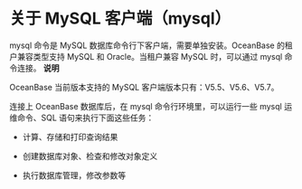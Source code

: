 关于 MySQL 客户端（mysql）
========================================

mysql 命令是 MySQL 数据库命令行下客户端，需要单独安装。OceanBase 的租户兼容类型支持 MySQL 和 Oracle。当租户兼容 MySQL 时，可以通过 mysql 命令连接。
**说明**

OceanBase 当前版本支持的 MySQL 客户端版本只有：V5.5、V5.6、V5.7。

连接上 OceanBase 数据库后，在 mysql 命令行环境里，可以运行一些 mysql 运维命令、SQL 语句来执行下面这些任务：

* 计算、存储和打印查询结果

* 创建数据库对象、检查和修改对象定义

* 执行数据库管理，修改参数等
